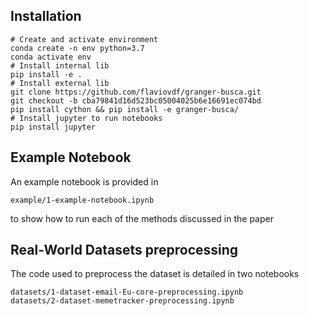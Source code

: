 ## Installation

```
# Create and activate environment
conda create -n env python=3.7
conda activate env
# Install internal lib
pip install -e .
# Install external lib
git clone https://github.com/flaviovdf/granger-busca.git
git checkout -b cba79841d16d523bc05004025b6e16691ec074bd
pip install cython && pip install -e granger-busca/
# Install jupyter to run notebooks
pip install jupyter
```

## Example Notebook

An example notebook is provided in

    example/1-example-notebook.ipynb

to show how to run each of the methods discussed in the paper


## Real-World Datasets preprocessing

The code used to preprocess the dataset is detailed in two notebooks

    datasets/1-dataset-email-Eu-core-preprocessing.ipynb
    datasets/2-dataset-memetracker-preprocessing.ipynb
